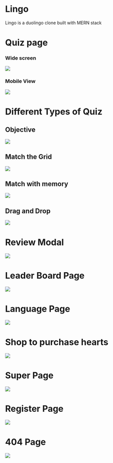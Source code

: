 # Lingo

Lingo is a duolingo clone built with MERN stack


# Quiz page

<h3>Wide screen</h3>
<img src="./frontend/src/assets/project-screenshot/quizPage.png">

<h3>Mobile View</h3>
<img src="./frontend/src/assets/project-screenshot/quizPageMobile.png">

# Different Types of Quiz

<h2>Objective</h2>
<img src="./frontend/src/assets/project-screenshot/quiz1.png">

<h2>Match the Grid</h2>
<img src="./frontend/src/assets/project-screenshot/quiz2.png">

<h2>Match with memory</h2>
<img src="./frontend/src/assets/project-screenshot/quiz3.png">


<h2>Drag and Drop</h2>
<img src="./frontend/src/assets/project-screenshot/quiz4.png">


# Review Modal
<img src="./frontend/src/assets/project-screenshot/reviewModal.png">




# Leader Board Page

<img src="./frontend/src/assets/project-screenshot/leaderBoardPage.png">

# Language Page
<img src="./frontend/src/assets/project-screenshot/languagePage.png">

# Shop to purchase hearts
<img src="./frontend/src/assets/project-screenshot/shopPage.png">

# Super Page 
<img src="./frontend/src/assets/project-screenshot/superPage.png">

# Register Page
<img src="./frontend/src/assets/project-screenshot/register.png">

# 404 Page
<img src="./frontend/src/assets/project-screenshot/duo404.png">
